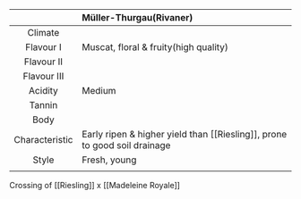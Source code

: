 |  | Müller-Thurgau(Rivaner) |
|:---:|:--- |
| Climate |  |
| Flavour I | Muscat, floral & fruity(high quality) |
| Flavour II |  | 
| Flavour III |  | 
| Acidity | Medium |
| Tannin |  |
| Body |  |
| Characteristic | Early ripen & higher yield than [[Riesling]], prone to good soil drainage |
| Style| Fresh, young |
|  |  |
Crossing of [[Riesling]] x [[Madeleine Royale]]